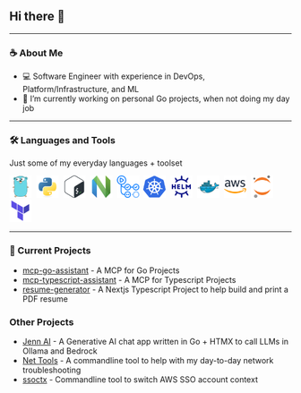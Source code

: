 ## Hi there 👋

<!--
**catpaladin/catpaladin** is a ✨ _special_ ✨ repository because its `README.md` (this file) appears on your GitHub profile.

Here are some ideas to get you started:

- 🔭 I’m currently working on ...
- 🌱 I’m currently learning ...
- 👯 I’m looking to collaborate on ...
- 🤔 I’m looking for help with ...
- 💬 Ask me about ...
- 📫 How to reach me: ...
- 😄 Pronouns: ...
- ⚡ Fun fact: ...
-->
---

### ☕ About Me

- 💻 Software Engineer with experience in DevOps, Platform/Infrastructure, and ML
- 🔭 I’m currently working on personal Go projects, when not doing my day job

---

### :hammer_and_wrench: Languages and Tools

Just some of my everyday languages + toolset

<div>
  <img src="https://github.com/devicons/devicon/blob/master/icons/go/go-original.svg" title="Go" alt="Go" width="40" height="40"/>&nbsp;
  <img src="https://github.com/devicons/devicon/blob/master/icons/python/python-original.svg" title="Python" alt="Python" width="40" height="40"/>&nbsp;
  <img src="https://github.com/devicons/devicon/blob/master/icons/bash/bash-original.svg" title="Bash" alt="Bash" width="40" height="40"/>&nbsp;
  <img src="https://github.com/devicons/devicon/blob/master/icons/neovim/neovim-original.svg" title="Neovim" alt="Neovim" width="40" height="40"/>&nbsp;
  <img src="https://github.com/devicons/devicon/blob/master/icons/githubactions/githubactions-original.svg" title="GithubActions" alt="GithubActions" width="40" height="40"/>&nbsp;
  <img src="https://github.com/devicons/devicon/blob/master/icons/kubernetes/kubernetes-original.svg" title="Kubernetes" alt="Kubernetes" width="40" height="40"/>&nbsp;
  <img src="https://github.com/devicons/devicon/blob/master/icons/helm/helm-original.svg" title="Helm" alt="Helm" width="40" height="40"/>&nbsp;
  <img src="https://github.com/devicons/devicon/blob/master/icons/docker/docker-original.svg" title="Docker" alt="Docker" width="40" height="40"/>&nbsp;
  <img src="https://github.com/devicons/devicon/blob/master/icons/amazonwebservices/amazonwebservices-original-wordmark.svg" title="AWS" alt="AWS" width="40" height="40"/>&nbsp;
  <img src="https://github.com/devicons/devicon/blob/master/icons/jupyter/jupyter-original.svg" title="Jupyter" alt="Jupyter" width="40" height="40"/>&nbsp;
  <img src="https://github.com/devicons/devicon/blob/master/icons/terraform/terraform-original.svg" title="Terraform" alt="Terraform" width="40" height="40"/>&nbsp;
</div>

---

### 🌱 Current Projects

- [mcp-go-assistant](https://github.com/catpaladin/mcp-go-assistant) - A MCP for Go Projects
- [mcp-typescript-assistant](https://github.com/catpaladin/mcp-typescript-assistant) - A MCP for Typescript Projects
- [resume-generator](https://github.com/catpaladin/resume-generator) - A Nextjs Typescript Project to help build and print a PDF resume

### Other Projects

- [Jenn AI](https://github.com/So-Sahari/jenn-ai) - A Generative AI chat app written in Go + HTMX to call LLMs in Ollama and Bedrock
- [Net Tools](https://github.com/catpaladin/net-tools) - A commandline tool to help with my day-to-day network troubleshooting
- [ssoctx](https://github.com/catpaladin/ssoctx) - Commandline tool to switch AWS SSO account context
